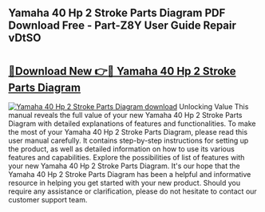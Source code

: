 ## Yamaha 40 Hp 2 Stroke Parts Diagram PDF Download Free - Part-Z8Y User Guide Repair vDtSO

# <h2><a href="http://dfmtl0.blite.top/?on=Yamaha+40+Hp+2+Stroke+Parts+Diagram">🔗Download New 👉🔴 Yamaha 40 Hp 2 Stroke Parts Diagram</a></h2>

[![Yamaha 40 Hp 2 Stroke Parts Diagram download](https://i.imgur.com/lujVjoI.png)](http://dfmtl0.blite.top/?on=Yamaha+40+Hp+2+Stroke+Parts+Diagram)
Unlocking Value This manual reveals the full value of your new Yamaha 40 Hp 2 Stroke Parts Diagram with detailed explanations of features and functionalities. To make the most of your Yamaha 40 Hp 2 Stroke Parts Diagram, please read this user manual carefully. It contains step-by-step instructions for setting up the product, as well as detailed information on how to use its various features and capabilities. Explore the possibilities of list of features with your new Yamaha 40 Hp 2 Stroke Parts Diagram. It's our hope that the Yamaha 40 Hp 2 Stroke Parts Diagram has been a helpful and informative resource in helping you get started with your new product. Should you require any assistance or clarification, please do not hesitate to contact our customer support team.
